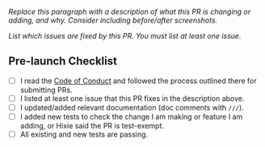 *Replace this paragraph with a description of what this PR is changing or adding, and why. Consider including before/after screenshots.*

*List which issues are fixed by this PR. You must list at least one issue.*


## Pre-launch Checklist

- [ ] I read the [Code of Conduct](/CODE_OF_CONDUCT.md) and followed the process outlined there for submitting PRs.
- [ ] I listed at least one issue that this PR fixes in the description above.
- [ ] I updated/added relevant documentation (doc comments with `///`).
- [ ] I added new tests to check the change I am making or feature I am adding, or Hixie said the PR is test-exempt.
- [ ] All existing and new tests are passing.

